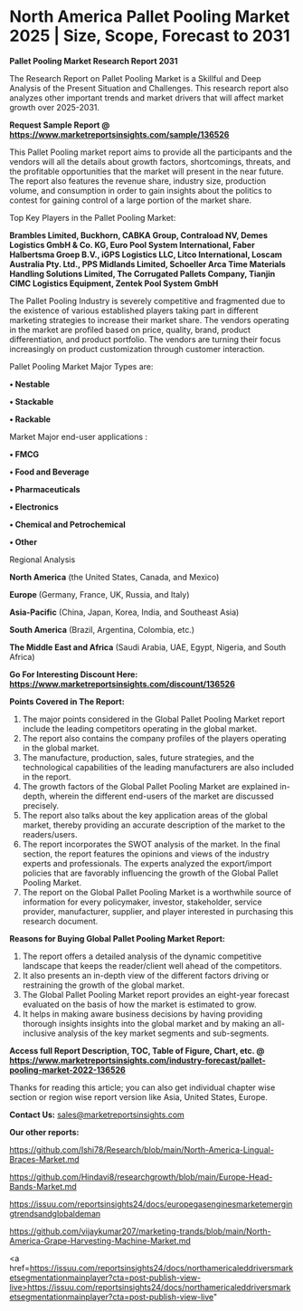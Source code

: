  # North America Pallet Pooling Market 2025 | Size, Scope, Forecast to 2031

<strong>Pallet Pooling Market Research Report 2031</strong>

The Research Report on Pallet Pooling Market is a Skillful and Deep Analysis of the Present Situation and Challenges. This research report also analyzes other important trends and market drivers that will affect market growth over 2025-2031.

<strong>Request Sample Report @ <a href=https://www.marketreportsinsights.com/sample/136526>https://www.marketreportsinsights.com/sample/136526</a></strong>

This Pallet Pooling market report aims to provide all the participants and the vendors will all the details about growth factors, shortcomings, threats, and the profitable opportunities that the market will present in the near future. The report also features the revenue share, industry size, production volume, and consumption in order to gain insights about the politics to contest for gaining control of a large portion of the market share.

Top Key Players in the Pallet Pooling Market:

<strong>Brambles Limited, Buckhorn, CABKA Group, Contraload NV, Demes Logistics GmbH & Co. KG, Euro Pool System International, Faber Halbertsma Groep B.V., iGPS Logistics LLC, Litco International, Loscam Australia Pty. Ltd., PPS Midlands Limited, Schoeller Arca Time Materials Handling Solutions Limited, The Corrugated Pallets Company, Tianjin CIMC Logistics Equipment, Zentek Pool System GmbH</strong>

The Pallet Pooling Industry is severely competitive and fragmented due to the existence of various established players taking part in different marketing strategies to increase their market share. The vendors operating in the market are profiled based on price, quality, brand, product differentiation, and product portfolio. The vendors are turning their focus increasingly on product customization through customer interaction.

Pallet Pooling Market Major Types are:

<strong>• Nestable

• Stackable

• Rackable</strong>

Market Major end-user applications :

<strong>• FMCG

• Food and Beverage

• Pharmaceuticals

• Electronics

• Chemical and Petrochemical

• Other</strong>

Regional Analysis

</u><strong><b>North America</b></strong> (the United States, Canada, and Mexico)

<strong><b>Europe </b></strong>(Germany, France, UK, Russia, and Italy)

<strong><b>Asia-Pacific</b></strong> (China, Japan, Korea, India, and Southeast Asia)

<strong><b>South America</b></strong> (Brazil, Argentina, Colombia, etc.)

<strong><b>The Middle East and Africa</b></strong> (Saudi Arabia, UAE, Egypt, Nigeria, and South Africa)

<strong>Go For Interesting Discount Here: <a href=https://www.marketreportsinsights.com/discount/136526>https://www.marketreportsinsights.com/discount/136526</a></strong>

<strong>Points Covered in The Report:</strong>
<ol>
  <li>The major points considered in the Global Pallet Pooling Market report include the leading competitors operating in the global market.</li>
  <li>The report also contains the company profiles of the players operating in the global market.</li>
  <li>The manufacture, production, sales, future strategies, and the technological capabilities of the leading manufacturers are also included in the report.</li>
  <li>The growth factors of the Global Pallet Pooling Market are explained in-depth, wherein the different end-users of the market are discussed precisely.</li>
  <li>The report also talks about the key application areas of the global market, thereby providing an accurate description of the market to the readers/users.</li>
  <li>The report incorporates the SWOT analysis of the market. In the final section, the report features the opinions and views of the industry experts and professionals. The experts analyzed the export/import policies that are favorably influencing the growth of the Global Pallet Pooling Market.</li>
  <li>The report on the Global Pallet Pooling Market is a worthwhile source of information for every policymaker, investor, stakeholder, service provider, manufacturer, supplier, and player interested in purchasing this research document.</li>
</ol>
<strong>Reasons for Buying Global Pallet Pooling Market Report:</strong>

<ol>
  <li>The report offers a detailed analysis of the dynamic competitive landscape that keeps the reader/client well ahead of the competitors.</li>
  <li>It also presents an in-depth view of the different factors driving or restraining the growth of the global market.</li>
  <li>The Global Pallet Pooling Market report provides an eight-year forecast evaluated on the basis of how the market is estimated to grow.</li>
  <li>It helps in making aware business decisions by having providing thorough insights insights into the global market and by making an all-inclusive analysis of the key market segments and sub-segments.</li>
</ol>
<strong>Access full Report Description, TOC, Table of Figure, Chart, etc. @ <a href=https://www.marketreportsinsights.com/industry-forecast/pallet-pooling-market-2022-136526>https://www.marketreportsinsights.com/industry-forecast/pallet-pooling-market-2022-136526</a></strong>


Thanks for reading this article; you can also get individual chapter wise section or region wise report version like Asia, United States, Europe.

<strong>Contact Us:</strong>
sales@marketreportsinsights.com

<strong>Our other reports:</strong>

<a href=https://github.com/Ishi78/Research/blob/main/North-America-Lingual-Braces-Market.md>https://github.com/Ishi78/Research/blob/main/North-America-Lingual-Braces-Market.md</a>

<a href=https://github.com/Hindavi8/researchgrowth/blob/main/Europe-Head-Bands-Market.md>https://github.com/Hindavi8/researchgrowth/blob/main/Europe-Head-Bands-Market.md</a>

<a href=https://issuu.com/reportsinsights24/docs/europegasenginesmarketemergingtrendsandglobaldeman>https://issuu.com/reportsinsights24/docs/europegasenginesmarketemergingtrendsandglobaldeman</a>

<a href=https://github.com/vijaykumar207/marketing-trands/blob/main/North-America-Grape-Harvesting-Machine-Market.md>https://github.com/vijaykumar207/marketing-trands/blob/main/North-America-Grape-Harvesting-Machine-Market.md</a>

<a href=https://issuu.com/reportsinsights24/docs/northamericaleddriversmarketsegmentationmainplayer?cta=post-publish-view-live>https://issuu.com/reportsinsights24/docs/northamericaleddriversmarketsegmentationmainplayer?cta=post-publish-view-live</a>"
